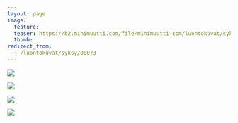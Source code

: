 ```yaml
---
layout: page
image:
  feature:
  teaser: https://b2.minimuutti.com/file/minimuutti-com/luontokuvat/syksy/2/DS31201-245px.jpg
  thumb:
redirect_from:
  - /luontokuvat/syksy/00073
---
```


![](https://b2.minimuutti.com/file/minimuutti-com/luontokuvat/syksy/2/DS31198-800px.jpg)

![](https://b2.minimuutti.com/file/minimuutti-com/luontokuvat/syksy/2/DS31202-800px.jpg)

![](https://b2.minimuutti.com/file/minimuutti-com/luontokuvat/syksy/2/DS31201-800px.jpg)

![](https://b2.minimuutti.com/file/minimuutti-com/luontokuvat/syksy/2/DS31200-800px.jpg)
